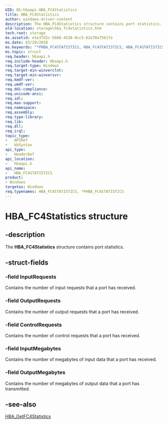 ```yaml
---
UID: NS:hbaapi.HBA_FC4Statistics
title: HBA_FC4Statistics
author: windows-driver-content
description: The HBA_FC4Statistics structure contains port statistics.
old-location: storage\hba_fc4statistics.htm
tech.root: storage
ms.assetid: e1e37d2c-5688-4528-9cc5-62e70a7561fe
ms.date: 03/29/2018
ms.keywords: "*PHBA_FC4STATISTICS, HBA_FC4STATISTICS, HBA_FC4STATISTICS structure [Storage Devices], HBA_FC4Statistics, HBA_FC4Statistics structure [Storage Devices], PHBA_FC4STATISTICS, PHBA_FC4STATISTICS structure pointer [Storage Devices], hbaapi/HBA_FC4Statistics, hbaapi/PHBA_FC4STATISTICS, storage.hba_fc4statistics, structs-Fibre_1ab7a8f5-1b91-44ea-82b7-9c9ee92ce0e5.xml"
ms.topic: struct
req.header: hbaapi.h
req.include-header: Hbaapi.h
req.target-type: Windows
req.target-min-winverclnt: 
req.target-min-winversvr: 
req.kmdf-ver: 
req.umdf-ver: 
req.ddi-compliance: 
req.unicode-ansi: 
req.idl: 
req.max-support: 
req.namespace: 
req.assembly: 
req.type-library: 
req.lib: 
req.dll: 
req.irql: 
topic_type:
-	APIRef
-	kbSyntax
api_type:
-	HeaderDef
api_location:
-	hbaapi.h
api_name:
-	HBA_FC4STATISTICS
product:
- Windows
targetos: Windows
req.typenames: HBA_FC4STATISTICS, *PHBA_FC4STATISTICS
---
```


# HBA_FC4Statistics structure


## -description


The <b>HBA_FC4Statistics</b> structure contains port statistics. 


## -struct-fields




### -field InputRequests

Contains the number of input requests that a port has received.


### -field OutputRequests

Contains the number of output requests that a port has received.


### -field ControlRequests

Contains the number of control requests that a port has received.


### -field InputMegabytes

Contains the number of megabytes of input data that a port has received.


### -field OutputMegabytes

Contains the number of megabytes of output data that a port has transmitted.


## -see-also




<a href="https://msdn.microsoft.com/library/windows/hardware/ff556093">HBA_GetFC4Statistics</a>
 

 


